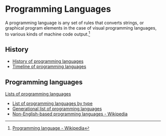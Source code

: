 # Programming Languages
A programming language is any set of rules that converts strings, or graphical program elements in the case of visual programming languages, to various kinds of machine code output.[^wiki]

[^wiki]: [Programming language - Wikipedia](https://en.wikipedia.org/wiki/Programming_language)

## History
- [History of programming languages](https://en.wikipedia.org/wiki/History_of_programming_languages)
- [Timeline of programming languages](https://en.wikipedia.org/wiki/Timeline_of_programming_languages)  

## Programming languages
[Lists of programming languages](https://en.wikipedia.org/wiki/Lists_of_programming_languages)
- [List of programming languages by type](https://en.wikipedia.org/wiki/List_of_programming_languages_by_type)
- [Generational list of programming languages](https://en.wikipedia.org/wiki/Generational_list_of_programming_languages)
- [Non-English-based programming languages - Wikipedia](https://en.wikipedia.org/wiki/Non-English-based_programming_languages)